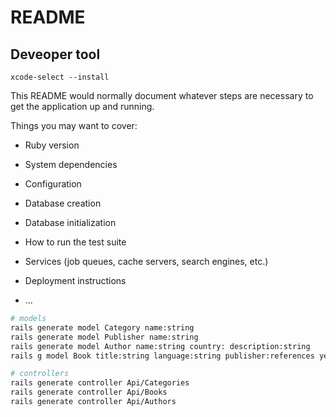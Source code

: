 # README

## Deveoper tool
```
xcode-select --install
```

This README would normally document whatever steps are necessary to get the
application up and running.

Things you may want to cover:

* Ruby version

* System dependencies

* Configuration

* Database creation

* Database initialization

* How to run the test suite

* Services (job queues, cache servers, search engines, etc.)

* Deployment instructions

* ...

```bash
# models
rails generate model Category name:string
rails generate model Publisher name:string
rails generate model Author name:string country: description:string
rails g model Book title:string language:string publisher:references year:date description:string category:references author:references

# controllers
rails generate controller Api/Categories
rails generate controller Api/Books
rails generate controller Api/Authors
```
